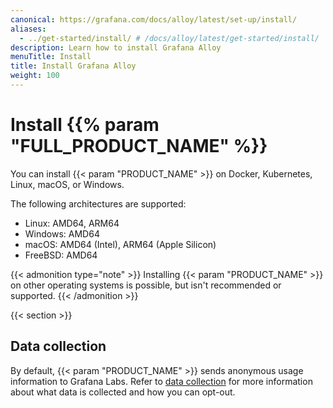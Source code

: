 ```yaml
---
canonical: https://grafana.com/docs/alloy/latest/set-up/install/
aliases:
  - ../get-started/install/ # /docs/alloy/latest/get-started/install/
description: Learn how to install Grafana Alloy
menuTitle: Install
title: Install Grafana Alloy
weight: 100
---
```


# Install {{% param "FULL_PRODUCT_NAME" %}}

You can install {{< param "PRODUCT_NAME" >}} on Docker, Kubernetes, Linux, macOS, or Windows.

The following architectures are supported:

- Linux: AMD64, ARM64
- Windows: AMD64
- macOS: AMD64 (Intel), ARM64 (Apple Silicon)
- FreeBSD: AMD64

{{< admonition type="note" >}}
Installing {{< param "PRODUCT_NAME" >}} on other operating systems is possible, but isn't recommended or supported.
{{< /admonition >}}

{{< section >}}

## Data collection

By default, {{< param "PRODUCT_NAME" >}} sends anonymous usage information to Grafana Labs.
Refer to [data collection][] for more information about what data is collected and how you can opt-out.

[data collection]: "../../../../data-collection/

